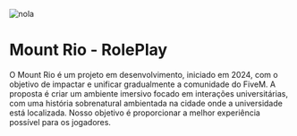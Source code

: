 ![nola](https://github.com/Mount-RIO/.github/assets/116700259/ebecb665-4343-43c1-8e38-75b057d82b42)
 # Mount Rio - RolePlay

O Mount Rio é um projeto em desenvolvimento, iniciado em 2024, com o objetivo de impactar e unificar gradualmente a comunidade do FiveM. A proposta é criar um ambiente imersivo focado em interações universitárias, com uma história sobrenatural ambientada na cidade onde a universidade está localizada. Nosso objetivo é proporcionar a melhor experiência possível para os jogadores.
